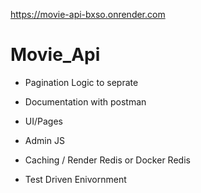 https://movie-api-bxso.onrender.com

# Movie_Api
- Pagination Logic to seprate

- Documentation with postman

- UI/Pages

- Admin JS



- Caching / Render Redis or Docker Redis
- Test Driven Enivornment

